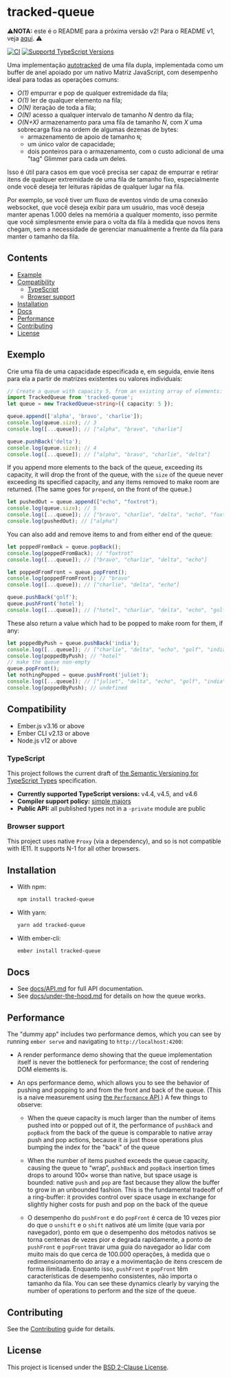 # tracked-queue

:warning:**NOTA:** este é o README para a próxima versão v2! Para o README v1, veja [aqui](https://github.com/linkedin/tracked-queue/blob/e934485f04db56b9bd64ebc66eb0f21006d2d6ae/README.md). :warning:

<!--[![npm(https://img.shields.io/npm/v/tracked-queue.svg])](https://www.npmjs.com/package/tracked-queue)-->

[![CI](https://github.com/linkedin/tracked-queue/actions/workflows/CI.yml/badge.svg)](https://github.com/linkedin/tracked-queue/actions/workflows/CI.yml) [![Supportd TypeScript Versions](https://img.shields.io/badge/TypeScript-4.4%20%7C%204.5%20%7C%204.6%20%7C%20next-3178c6)](https://github.com/linkedin/tracked-queue/blob/main/.github/workflows/CI.yml#L82) <!--[![Nightly TypeScript Run](https://github.com/linkedin/tracked-queue/actions/workflows/Nightly%20TypeScript%20Run.yml/badge.svg)](https://github.com/linkedin/tracked-queue/actions/workflows/Nightly%20TypeScript%20Run.yml)-->

Uma implementação [autotracked](https://v5.chriskrycho.com/journal/autotracking-elegant-dx-via-cutting-edge-cs/) de uma fila dupla, implementada como um buffer de anel apoiado por um nativo Matriz JavaScript, com desempenho ideal para todas as operações comuns:

- _O(1)_ empurrar e pop de qualquer extremidade da fila;
- _O(1)_ ler de qualquer elemento na fila;
- _O(N)_ iteração de toda a fila;
- _O(N)_ acesso a qualquer intervalo de tamanho _N_ dentro da fila;
- _O(N+X)_ armazenamento para uma fila de tamanho _N_, com _X_ uma sobrecarga fixa na ordem de algumas dezenas de bytes:
  - armazenamento de apoio de tamanho `N`;
  - um único valor de capacidade;
  - dois ponteiros para o armazenamento, com o custo adicional de uma "tag" Glimmer para cada um deles.

Isso é útil para casos em que você precisa ser capaz de empurrar e retirar itens de qualquer extremidade de uma fila de tamanho fixo, especialmente onde você deseja ter leituras rápidas de qualquer lugar na fila.

Por exemplo, se você tiver um fluxo de eventos vindo de uma conexão websocket, que você deseja exibir para um usuário, mas você deseja manter apenas 1.000 deles na memória a qualquer momento, isso permite que você simplesmente envie para o volta da fila à medida que novos itens chegam, sem a necessidade de gerenciar manualmente a frente da fila para manter o tamanho da fila.

<!-- omit in toc -->
## Contents

- [Example](#example)
- [Compatibility](#compatibility)
  - [TypeScript](#typescript)
  - [Browser support](#browser-support)
- [Installation](#installation)
- [Docs](#docs)
- [Performance](#performance)
- [Contributing](#contributing)
- [License](#license)

## Exemplo

Crie uma fila de uma capacidade especificada e, em seguida, envie itens para ela a partir de matrizes existentes ou valores individuais:

```ts
// Create a queue with capacity 5, from an existing array of elements:
import TrackedQueue from 'tracked-queue';
let queue = new TrackedQueue<string>({ capacity: 5 });

queue.append(['alpha', 'bravo', 'charlie']);
console.log(queue.size); // 3
console.log([...queue]); // ["alpha", "bravo", "charlie"]

queue.pushBack('delta');
console.log(queue.size); // 4
console.log([...queue]); // ["alpha", "bravo", "charlie", "delta"]
```

If you append more elements to the back of the queue, exceeding its capacity, it will drop the front of the queue, with the `size` of the queue never exceeding its specified capacity, and any items removed to make room are returned. (The same goes for `prepend`, on the front of the queue.)

```ts
let pushedOut = queue.append(["echo", "foxtrot");
console.log(queue.size); // 5
console.log([...queue]); // ["bravo", "charlie", "delta", "echo", "foxtrot"]
console.log(pushedOut); // ["alpha"]
```

You can also add and remove items to and from either end of the queue:

```ts
let poppedFromBack = queue.popBack();
console.log(poppedFromBack); // "foxtrot"
console.log([...queue]); // ["bravo", "charlie", "delta", "echo"]

let poppedFromFront = queue.popFront();
console.log(poppedFromFront); // "bravo"
console.log([...queue]); // ["charlie", "delta", "echo"]

queue.pushBack('golf');
queue.pushFront('hotel');
console.log([...queue]); // ["hotel", "charlie", "delta", "echo", "golf"]
```

These also return a value which had to be popped to make room for them, if any:

```ts
let poppedByPush = queue.pushBack('india');
console.log([...queue]); // ["charlie", "delta", "echo", "golf", "india"]
console.log(poppedByPush); // "hotel"
// make the queue non-empty
queue.popFront();
let nothingPopped = queue.pushFront('juliet');
console.log([...queue]); // ["juliet", "delta", "echo", "golf", "india"]
console.log(poppedByPush); // undefined
```

## Compatibility

- Ember.js v3.16 or above
- Ember CLI v2.13 or above
- Node.js v12 or above

### TypeScript

This project follows the current draft of [the Semantic Versioning for TypeScript Types][semver] specification.

- **Currently supported TypeScript versions:** v4.4, v4.5, and v4.6
- **Compiler support policy:** [simple majors][sm]
- **Public API:** all published types not in a `-private` module are public

[semver]: https://www.semver-ts.org
[sm]: https://www.semver-ts.org/#simple-majors

### Browser support

This project uses native `Proxy` (via a dependency), and so is not compatible with IE11. It supports N-1 for all other browsers.

## Installation

- With npm:

  ```sh
  npm install tracked-queue
  ```

- With yarn:

  ```sh
  yarn add tracked-queue
  ```

- With ember-cli:

  ```sh
  ember install tracked-queue
  ```

## Docs

- See [docs/API.md](./docs/API.md) for full API documentation.
- See [docs/under-the-hood.md](./docs/under-the-hood.md) for details on how the queue works.

## Performance

The "dummy app" includes two performance demos, which you can see by running `ember serve` and navigating to `http://localhost:4200`:

- A render performance demo showing that the queue implementation itself is never the bottleneck for performance; the cost of rendering DOM elements is.

- An ops performance demo, which allows you to see the behavior of pushing and popping to and from the front and back of the queue. (This is a naive measurement using [the `Performance` API][perf-api].) A few things to observe:

  - When the queue capacity is much larger than the number of items pushed into or popped out of it, the performance of `pushBack` and `popBack` from the back of the queue is comparable to native array push and pop actions, because it _is_ just those operations plus bumping the index for the "back" of the queue

  - When the number of items pushed exceeds the queue capacity, causing the queue to “wrap”, `pushBack` and `popBack` insertion times drops to around 100× worse than native, but space usage is bounded: native `push` and `pop` are fast because they allow the buffer to grow in an unbounded fashion. This is the fundamental tradeoff of a ring-buffer: it provides control over space usage in exchange for slightly higher costs for push and pop on the back of the queue

  - O desempenho do `pushFront` e do `popFront` é cerca de 10 vezes pior do que o `unshift` e o `shift` nativos até um limite (que varia por navegador), ponto em que o desempenho dos métodos nativos se torna centenas de vezes pior e degrada rapidamente, a ponto de `pushFront` e `popFront` travar uma guia do navegador ao lidar com muito mais do que cerca de 100.000 operações, à medida que o redimensionamento do array e a movimentação de itens crescem de forma ilimitada. Enquanto isso, `pushFront` e `popFront` têm características de desempenho consistentes, não importa o tamanho da fila.
You can see these dynamics clearly by varying the number of operations to perform and the size of the queue.

[perf-api]: http://developer.mozilla.org/en-US/docs/Web/API/Performance

## Contributing

See the [Contributing](CONTRIBUTING.md) guide for details.

## License

This project is licensed under the [BSD 2-Clause License](LICENSE.md).

